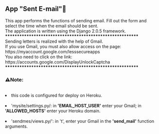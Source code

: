 <h2>App "Sent E-mail"📩</h2>
This app performs the functions of sending email. Fill out the form and select the time when the email should be sent. <br>
The application is written using the Django 2.0.5 framework. <br>
<b>********************************************************</b><br>
Sending letters is realized with the help of Gmail. <br>
If you use Gmail, you must also allow access on the page: https://myaccount.google.com/lesssecureapps <br>
You also need to click on the link: https://accounts.google.com/DisplayUnlockCaptcha <br>
<b>********************************************************</b><br>
<h3>⚠Note:</h3><br>
<li>this code is configured for deploy on Heroku.</li> <br>
<li>'mysite/settings.py/: in <b>'EMAIL_HOST_USER'</b> enter your Gmail; in <b>'ALLOWED_HOSTS'</b> enter your Heroku domain.</li> <br> <li>'sendmes/views.py/': in 't', enter your Gmail in the <b>'send_mail'</b> function arguments.</li> <br>
